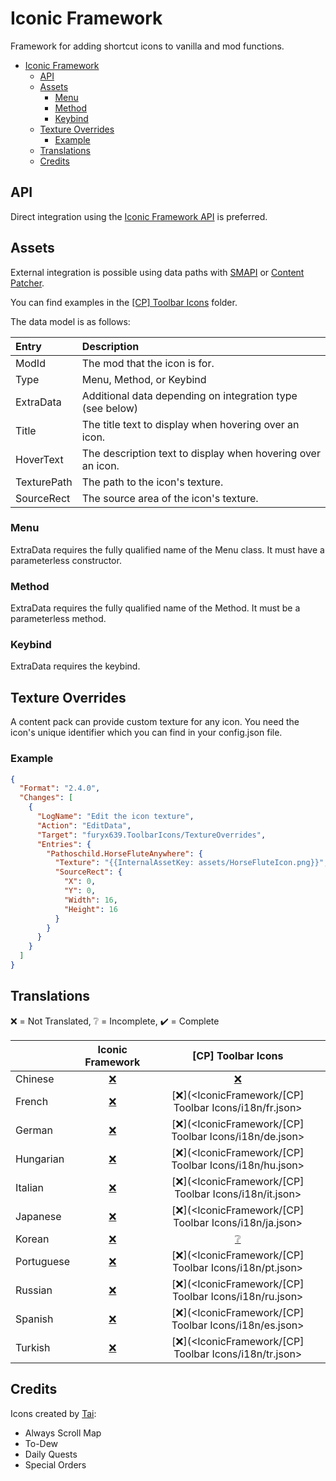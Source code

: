 # Iconic Framework

Framework for adding shortcut icons to vanilla and mod functions.

- [Iconic Framework](#iconic-framework)
  - [API](#api)
  - [Assets](#assets)
    - [Menu](#menu)
    - [Method](#method)
    - [Keybind](#keybind)
  - [Texture Overrides](#texture-overrides)
    - [Example](#example)
  - [Translations](#translations)
  - [Credits](#credits)

## API

Direct integration using
the [Iconic Framework
API](https://github.com/LeFauxMatt/FauxCore/blob/develop/FauxCommon/Integrations/IconicFramework/IIconicFrameworkApi.cs)
is preferred.

## Assets

External integration is possible using data paths with
[SMAPI](https://stardewvalleywiki.com/Modding:Modder_Guide/APIs/Content#Edit_a_game_asset)
or
[Content Patcher](https://github.com/Pathoschild/StardewMods/blob/develop/ContentPatcher/docs/author-guide.md).

You can find examples in the [\[CP\] Toolbar Icons](<IconicFramework/[CP] Toolbar Icons/>) folder.

The data model is as follows:

| Entry       | Description                                                 |
| :---------- | :---------------------------------------------------------- |
| ModId       | The mod that the icon is for.                               |
| Type        | Menu, Method, or Keybind                                    |
| ExtraData   | Additional data depending on integration type (see below)   |
| Title       | The title text to display when hovering over an icon.       |
| HoverText   | The description text to display when hovering over an icon. |
| TexturePath | The path to the icon's texture.                             |
| SourceRect  | The source area of the icon's texture.                      |

### Menu

ExtraData requires the fully qualified name of the Menu class. It must have a parameterless constructor.

### Method

ExtraData requires the fully qualified name of the Method. It must be a
parameterless method.

### Keybind

ExtraData requires the keybind.

## Texture Overrides

A content pack can provide custom texture for any icon. You need the icon's
unique identifier which you can find in your config.json file.

### Example

```json
{
  "Format": "2.4.0",
  "Changes": [
    {
      "LogName": "Edit the icon texture",
      "Action": "EditData",
      "Target": "furyx639.ToolbarIcons/TextureOverrides",
      "Entries": {
        "Pathoschild.HorseFluteAnywhere": {
          "Texture": "{{InternalAssetKey: assets/HorseFluteIcon.png}}",
          "SourceRect": {
            "X": 0,
            "Y": 0,
            "Width": 16,
            "Height": 16
          }
        }
      }
    }
  ]
}
```

## Translations

❌️ = Not Translated, ❔ = Incomplete, ✔️ = Complete

|            |         Iconic Framework          |                   [CP] Toolbar Icons                   |
| :--------- | :-------------------------------: | :----------------------------------------------------: |
| Chinese    | [❌️](IconicFramework/i18n/zh.json) | [❌️](<IconicFramework/[CP] Toolbar Icons/i18n/zh.json>) |
| French     | [❌️](IconicFramework/i18n/fr.json) | [❌️](<IconicFramework/[CP] Toolbar Icons/i18n/fr.json>  |
| German     | [❌️](IconicFramework/i18n/de.json) | [❌️](<IconicFramework/[CP] Toolbar Icons/i18n/de.json>  |
| Hungarian  | [❌️](IconicFramework/i18n/hu.json) | [❌️](<IconicFramework/[CP] Toolbar Icons/i18n/hu.json>  |
| Italian    | [❌️](IconicFramework/i18n/it.json) | [❌️](<IconicFramework/[CP] Toolbar Icons/i18n/it.json>  |
| Japanese   | [❌️](IconicFramework/i18n/ja.json) | [❌️](<IconicFramework/[CP] Toolbar Icons/i18n/ja.json>  |
| Korean     | [❌️](IconicFramework/i18n/ko.json) | [❔](<IconicFramework/[CP] Toolbar Icons/i18n/ko.json>) |
| Portuguese | [❌️](IconicFramework/i18n/pt.json) | [❌️](<IconicFramework/[CP] Toolbar Icons/i18n/pt.json>  |
| Russian    | [❌️](IconicFramework/i18n/ru.json) | [❌️](<IconicFramework/[CP] Toolbar Icons/i18n/ru.json>  |
| Spanish    | [❌️](IconicFramework/i18n/es.json) | [❌️](<IconicFramework/[CP] Toolbar Icons/i18n/es.json>  |
| Turkish    | [❌️](IconicFramework/i18n/tr.json) | [❌️](<IconicFramework/[CP] Toolbar Icons/i18n/tr.json>  |

## Credits

Icons created by [Tai](https://www.nexusmods.com/stardewvalley/users/92060238):

* Always Scroll Map
* To-Dew
* Daily Quests
* Special Orders
